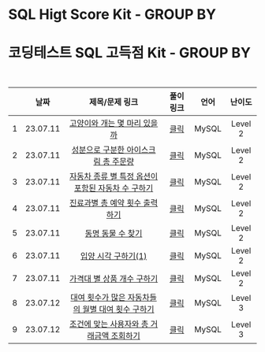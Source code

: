 # SQL Higt Score Kit - GROUP BY
# 코딩테스트 SQL 고득점 Kit - GROUP BY

<br>

||날짜|제목/문제 링크|풀이 링크|언어|난이도|
|:---:|:---:|:---:|:---:|:---:|:---:|
|1|23.07.11|[고양이와 개는 몇 마리 있을까](https://school.programmers.co.kr/learn/courses/30/lessons/59040?language=mysql)|[클릭](./solution/how_many_cat_and_dog.sql)|MySQL|Level 2|
|2|23.07.11|[성분으로 구분한 아이스크림 총 주문량](https://school.programmers.co.kr/learn/courses/30/lessons/133026?language=mysql)|[클릭](./solution/total_order.sql)|MySQL|Level 2|
|3|23.07.11|[자동차 종류 별 특정 옵션이 포함된 자동차 수 구하기](https://school.programmers.co.kr/learn/courses/30/lessons/151137?language=mysql)|[클릭](./solution/car_specific_option.sql)|MySQL|Level 2|
|4|23.07.11|[진료과별 총 예약 횟수 출력하기](https://school.programmers.co.kr/learn/courses/30/lessons/132202?language=mysql)|[클릭](./solution/count_appointment.sql)|MySQL|Level 2|
|5|23.07.11|[동명 동물 수 찾기](https://school.programmers.co.kr/learn/courses/30/lessons/59041?language=mysql)|[클릭](./solution/find_same_name.sql)|MySQL|Level 2|
|6|23.07.11|[입양 시각 구하기(1)](https://school.programmers.co.kr/learn/courses/30/lessons/59412?language=mysql)|[클릭](./solution/adoption_time(1).sql)|MySQL|Level 2|
|7|23.07.11|[가격대 별 상품 개수 구하기](https://school.programmers.co.kr/learn/courses/30/lessons/131530?language=mysql)|[클릭](./solution/count_price_group.sql)|MySQL|Level 2|
|8|23.07.12|[대여 횟수가 많은 자동차들의 월별 대여 횟수 구하기](https://school.programmers.co.kr/learn/courses/30/lessons/151139?language=mysql)|[클릭](./solution/rental_month.sql)|MySQL|Level 3|
|9|23.07.12|[조건에 맞는 사용자와 총 거래금액 조회하기](https://school.programmers.co.kr/learn/courses/30/lessons/164668?language=mysql)|[클릭](./solution/total_sales.sql)|MySQL|Level 3|